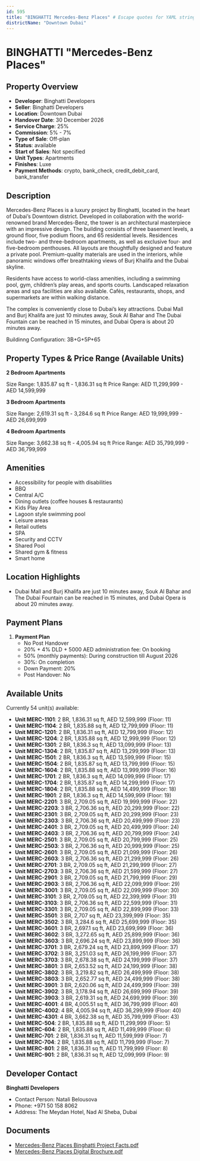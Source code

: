 ```yaml
---
id: 595
title: "BINGHATTI Mercedes-Benz Places" # Escape quotes for YAML string
districtName: "Downtown Dubai"
---
```


# BINGHATTI "Mercedes-Benz Places"

## Property Overview
- **Developer**: Binghatti Developers
- **Seller**: Binghatti Developers
- **Location**: Downtown Dubai
- **Handover Date**: 30 December 2026
- **Service Charge**: 25%
- **Commission**: 5% - 7%
- **Type of Sale**: Off-plan
- **Status**: available
- **Start of Sales**: Not specified
- **Unit Types**: Apartments
- **Finishes**: Luxe
- **Payment Methods**: crypto, bank_check, credit_debit_card, bank_transfer

## Description
Mercedes-Benz Places is a luxury project by Binghatti, located in the heart of Dubai’s Downtown district. Developed in collaboration with the world-renowned brand Mercedes-Benz, the tower is an architectural masterpiece with an impressive design. The building consists of three basement levels, a ground floor, five podium floors, and 65 residential levels. Residences include two- and three-bedroom apartments, as well as exclusive four- and five-bedroom penthouses. All layouts are thoughtfully designed and feature a private pool. Premium-quality materials are used in the interiors, while panoramic windows offer breathtaking views of Burj Khalifa and the Dubai skyline.

Residents have access to world-class amenities, including a swimming pool, gym, children’s play areas, and sports courts. Landscaped relaxation areas and spa facilities are also available. Cafés, restaurants, shops, and supermarkets are within walking distance.

The complex is conveniently close to Dubai’s key attractions. Dubai Mall and Burj Khalifa are just 10 minutes away, Souk Al Bahar and The Dubai Fountain can be reached in 15 minutes, and Dubai Opera is about 20 minutes away.

Buildinng Configuration: 3B+G+5P+65

## Property Types & Price Range (Available Units)
**2 Bedroom Apartments**

Size Range: 1,835.87 sq ft - 1,836.31 sq ft
Price Range: AED 11,299,999 - AED 14,599,999

**3 Bedroom Apartments**

Size Range: 2,619.31 sq ft - 3,284.6 sq ft
Price Range: AED 19,999,999 - AED 26,699,999

**4 Bedroom Apartments**

Size Range: 3,662.38 sq ft - 4,005.94 sq ft
Price Range: AED 35,799,999 - AED 36,799,999

## Amenities
- Accessibility for people with disabilities
- BBQ
- Central A/C
- Dining outlets  (coffee houses & restaurants)
- Kids Play Area
- Lagoon style swimming pool
- Leisure areas
- Retail outlets
- SPA
- Security and CCTV
- Shared Pool
- Shared gym & fitness
- Smart home

## Location Highlights
- Dubai Mall and Burj Khalifa are just 10 minutes away, Souk Al Bahar and The Dubai Fountain can be reached in 15 minutes, and Dubai Opera is about 20 minutes away.

## Payment Plans
1. **Payment Plan**
   - No Post Handover
   - 20% + 4% DLD + 5000 AED administration fee: On booking
   - 50% (monthly payments): During construction till August 2026
   - 30%: On completion
   - Down Payment: 20%
   - Post Handover: No

## Available Units
Currently 54 unit(s) available:
- **Unit MERC-1101**: 2 BR, 1,836.31 sq ft, AED 12,599,999 (Floor: 11)
- **Unit MERC-1104**: 2 BR, 1,835.88 sq ft, AED 12,799,999 (Floor: 11)
- **Unit MERC-1201**: 2 BR, 1,836.31 sq ft, AED 12,799,999 (Floor: 12)
- **Unit MERC-1204**: 2 BR, 1,835.88 sq ft, AED 12,999,999 (Floor: 12)
- **Unit MERC-1301**: 2 BR, 1,836.3 sq ft, AED 13,099,999 (Floor: 13)
- **Unit MERC-1304**: 2 BR, 1,835.87 sq ft, AED 13,299,999 (Floor: 13)
- **Unit MERC-1501**: 2 BR, 1,836.3 sq ft, AED 13,599,999 (Floor: 15)
- **Unit MERC-1504**: 2 BR, 1,835.87 sq ft, AED 13,799,999 (Floor: 15)
- **Unit MERC-1604**: 2 BR, 1,835.88 sq ft, AED 13,999,999 (Floor: 16)
- **Unit MERC-1701**: 2 BR, 1,836.3 sq ft, AED 14,099,999 (Floor: 17)
- **Unit MERC-1704**: 2 BR, 1,835.87 sq ft, AED 14,299,999 (Floor: 17)
- **Unit MERC-1804**: 2 BR, 1,835.88 sq ft, AED 14,499,999 (Floor: 18)
- **Unit MERC-1901**: 2 BR, 1,836.3 sq ft, AED 14,599,999 (Floor: 19)
- **Unit MERC-2201**: 3 BR, 2,709.05 sq ft, AED 19,999,999 (Floor: 22)
- **Unit MERC-2203**: 3 BR, 2,706.36 sq ft, AED 20,299,999 (Floor: 22)
- **Unit MERC-2301**: 3 BR, 2,709.05 sq ft, AED 20,299,999 (Floor: 23)
- **Unit MERC-2303**: 3 BR, 2,706.36 sq ft, AED 20,499,999 (Floor: 23)
- **Unit MERC-2401**: 3 BR, 2,709.05 sq ft, AED 20,499,999 (Floor: 24)
- **Unit MERC-2403**: 3 BR, 2,706.36 sq ft, AED 20,799,999 (Floor: 24)
- **Unit MERC-2501**: 3 BR, 2,709.05 sq ft, AED 20,799,999 (Floor: 25)
- **Unit MERC-2503**: 3 BR, 2,706.36 sq ft, AED 20,999,999 (Floor: 25)
- **Unit MERC-2601**: 3 BR, 2,709.05 sq ft, AED 21,099,999 (Floor: 26)
- **Unit MERC-2603**: 3 BR, 2,706.36 sq ft, AED 21,299,999 (Floor: 26)
- **Unit MERC-2701**: 3 BR, 2,709.05 sq ft, AED 21,299,999 (Floor: 27)
- **Unit MERC-2703**: 3 BR, 2,706.36 sq ft, AED 21,599,999 (Floor: 27)
- **Unit MERC-2901**: 3 BR, 2,709.05 sq ft, AED 21,799,999 (Floor: 29)
- **Unit MERC-2903**: 3 BR, 2,706.36 sq ft, AED 22,099,999 (Floor: 29)
- **Unit MERC-3001**: 3 BR, 2,709.05 sq ft, AED 22,099,999 (Floor: 30)
- **Unit MERC-3101**: 3 BR, 2,709.05 sq ft, AED 22,399,999 (Floor: 31)
- **Unit MERC-3103**: 3 BR, 2,706.36 sq ft, AED 22,599,999 (Floor: 31)
- **Unit MERC-3301**: 3 BR, 2,709.05 sq ft, AED 22,899,999 (Floor: 33)
- **Unit MERC-3501**: 3 BR, 2,707 sq ft, AED 23,399,999 (Floor: 35)
- **Unit MERC-3502**: 3 BR, 3,284.6 sq ft, AED 25,699,999 (Floor: 35)
- **Unit MERC-3601**: 3 BR, 2,697.1 sq ft, AED 23,699,999 (Floor: 36)
- **Unit MERC-3602**: 3 BR, 3,272.65 sq ft, AED 25,899,999 (Floor: 36)
- **Unit MERC-3603**: 3 BR, 2,696.24 sq ft, AED 23,899,999 (Floor: 36)
- **Unit MERC-3701**: 3 BR, 2,679.24 sq ft, AED 23,899,999 (Floor: 37)
- **Unit MERC-3702**: 3 BR, 3,251.03 sq ft, AED 26,199,999 (Floor: 37)
- **Unit MERC-3703**: 3 BR, 2,678.38 sq ft, AED 24,199,999 (Floor: 37)
- **Unit MERC-3801**: 3 BR, 2,653.52 sq ft, AED 24,199,999 (Floor: 38)
- **Unit MERC-3802**: 3 BR, 3,219.82 sq ft, AED 26,499,999 (Floor: 38)
- **Unit MERC-3803**: 3 BR, 2,652.77 sq ft, AED 24,499,999 (Floor: 38)
- **Unit MERC-3901**: 3 BR, 2,620.06 sq ft, AED 24,499,999 (Floor: 39)
- **Unit MERC-3902**: 3 BR, 3,178.94 sq ft, AED 26,699,999 (Floor: 39)
- **Unit MERC-3903**: 3 BR, 2,619.31 sq ft, AED 24,699,999 (Floor: 39)
- **Unit MERC-4001**: 4 BR, 4,005.51 sq ft, AED 36,799,999 (Floor: 40)
- **Unit MERC-4002**: 4 BR, 4,005.94 sq ft, AED 36,299,999 (Floor: 40)
- **Unit MERC-4301**: 4 BR, 3,662.38 sq ft, AED 35,799,999 (Floor: 43)
- **Unit MERC-504**: 2 BR, 1,835.88 sq ft, AED 11,299,999 (Floor: 5)
- **Unit MERC-604**: 2 BR, 1,835.88 sq ft, AED 11,499,999 (Floor: 6)
- **Unit MERC-701**: 2 BR, 1,836.31 sq ft, AED 11,599,999 (Floor: 7)
- **Unit MERC-704**: 2 BR, 1,835.88 sq ft, AED 11,799,999 (Floor: 7)
- **Unit MERC-801**: 2 BR, 1,836.31 sq ft, AED 11,799,999 (Floor: 8)
- **Unit MERC-901**: 2 BR, 1,836.31 sq ft, AED 12,099,999 (Floor: 9)

## Developer Contact
**Binghatti Developers**
- Contact Person: Natali Belousova
- Phone: +971 50 158 8062
- Address: The Meydan Hotel, Nad Al Sheba, Dubai

## Documents
- [Mercedes-Benz Places Binghatti Project Facts.pdf](https://cdn.geniemap.net/2024/01/25/S1yrYYjVAqUkhPkZbCWlth4FkCwVwdlo73h8bwxd.pdf)
- [Mercedes-Benz Places Digital Brochure.pdf](https://cdn.geniemap.net/2024/01/25/lt8fCTOdVsLy8MQZ5G3hmqppMz372Z0Ii4dIzwOj.pdf)

